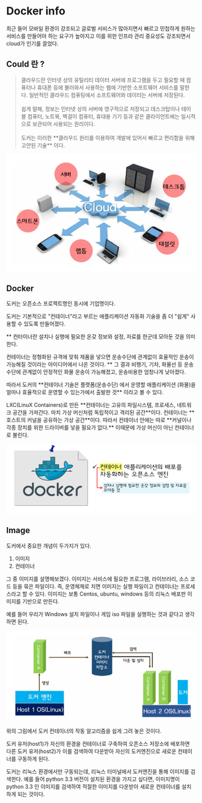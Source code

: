 # <b> Docker info </b>

최근 들어 모바일 환경이 강조되고 글로벌 서비스가 많아지면서 빠르고 민첩하게 원하는 서비스를 만들어야 하는 요구가 높아지고 이를 위한 인프라 관리 중요성도 강조되면서 cloud가 인기를 끌었다.


## <b> Could 란 ? </b>

> 클라우드란 인터넷 상의 유틸리티 데이터 서버에 프로그램을 두고 필요할 때 컴퓨터나 휴대폰 등에 불러와서 사용하는 웹에 기반한 소프트웨어 서비스를 말한다. 일반적인 클라우드 컴퓨팅에서 소프트웨어와 데이터는 서버에 저장된다.<br><br>
> 쉽게 말해, 정보는 인터넷 상의 서버에 영구적으로 저장되고 데스크탑이나 테이블 컴퓨터, 노트북, 벽걸이 컴퓨터, 휴대용 기기 등과 같은 클라이언트에는 일시적으로 보관되어 사용되는 원리이다.<br><br>
> 도커는 이러한 \*\*클라우드 원리를 이용하여 개발에 있어서 빠르고 편리함을 위해 고안된 기술\*\* 이다.<br>

![CreatePlan](./image/image_001.png)


## <b> Docker </b>

도커는 오픈소스 프로젝트명인 동시에 기업명이다.

도커는 기본적으로 "컨테이너"라고 부르는 애플리케이션 자동화 기술을 좀 더 "쉽게" 사용할 수 있도록 만들어졌다.

 \*\* 컨터이너란 설치나 실행에 필요한 온갖 정보와 설정, 자료를 한군데 모아둔 것을 의미한다.

컨테이너는 정형화된 규격에 맞춰 제품을 넣으면 운송수단에 관계없이 효율적인 운송이 가능해질 것이라는 아이디어에서 나온 것이다. \*\* 그 결과 비행기, 기차, 화물선 등 운송수단에 관계없이 안정적인 화물 운송이 가능해졌고, 운송비용한 엄청나게 낮아졌다.

따라서 도커의 \*\*컨테이너 기술은 플랫폼(운송수단) 에서 운영할 애플리케이션 (화물)을 얼마나 효율적으로 운영할 수 있는가에서 출발한 것\*\* 이라고 볼 수 있다.


LXC(LinuX Containers)로 만든 \*\*컨테이너는 고유의 파일시스템, 프로세스, 네트워크 공간을 가져간다.
마치 가상 머신처럼 독립적이고 격리된 공간\*\*이다.
컨테이너는 \*\*호스트의 커널을 공유하는 가상 공간\*\*이다. 따라서 컨테이너 안에는 따로 \*\*커널이나 각종 장치를 위한 드라이버를 넣을 필요가 없다.\*\* 이때문에 가상 머신이 아닌 컨테이너로 불린다.

![CreatePlan](./image/image_002.png)

## <b> Image </b>

도커에서 중요한 개념이 두가지가 있다.
  
  1. 이미지
  2. 컨테이너

그 중 이미지를 설명해보겠다.
이미지는 서비스에 필요한 프로그램, 라이브러리, 소스 코드 등을 묶은 파일이다.
즉, 운영체제로 치면 이미지는 실행 파일이고 컨테이너는 프로세스라고 할 수 있다.
이미지는 보통 Centos, ubuntu, windows 등의 리눅스 배포판 이미지를 기반으로 만든다.

예를 들어 우리가 Windows 설치 파일이나 게임 iso 파일을 실행하는 것과 같다고 생각하면 된다.


![CreatePlan](./image/image_003.png)


위의 그림에서 도커 컨테이너의 작동 알고리즘을 쉽게 그려 놓은 것이다.

도커 유저(host1)가 자신의 환경을 컨테이너로 구축하여 오픈소스 저장소에 배포하면 다른 도커 유저(host2)가 이를 검색하여 다운받아 자신의 도커엔진으로 새로운 컨테이너를 구동하게 된다.

도커는 리눅스 환경에서만 구동되는데, 리눅스 터미널에서 도커엔진을 통해 이미지를 검색한다.
예를 들어 python 3.3 버전이 설치된 환경을 가지고 싶다면, 이미지명이 python 3.3 인 이미지를 검색하여 적절한 이미지를 다운받아 새로운 컨테이너를 설치하게 되는 것이다.
